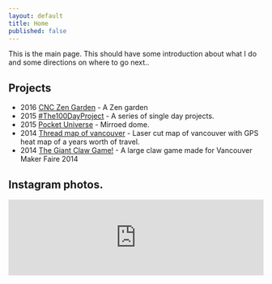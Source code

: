 ```yaml
---
layout: default
title: Home
published: false
---
```


This is the main page. This should have some introduction about what I do and some directions on where to go next..

## Projects

 - 2016 [CNC Zen Garden](/projects/2016CNCZenGarden.html) - A Zen garden 
 - 2015 [#The100DayProject](/projects/2015The100DayProject.html) - A series of single day projects. 
 - 2015 [Pocket Universe](/projects/pocketuniverse.html) - Mirroed dome.
 - 2014 [Thread map of vancouver](/projects/threadmapofvancouver.html) - Laser cut map of vancouver with GPS heat map of a years worth of travel.
 - 2014 [The Giant Claw Game!](/projects/thegiantclawgame.html) - A large claw game made for Vancouver Maker Faire 2014

## Instagram photos. 

<!-- SnapWidget -->
<script src="https://snapwidget.com/js/snapwidget.js"></script>
<iframe src="https://snapwidget.com/embed/189896" class="snapwidget-widget" allowTransparency="true" frameborder="0" scrolling="no" style="border:none; overflow:hidden; width:100%; "></iframe>

